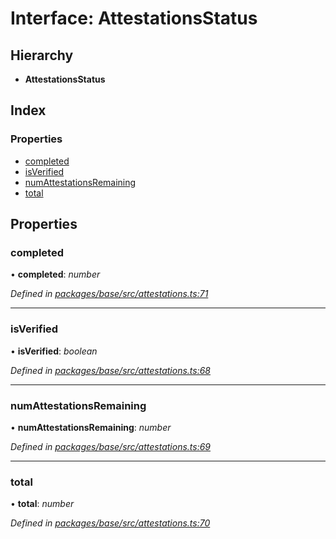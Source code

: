# Interface: AttestationsStatus

## Hierarchy

* **AttestationsStatus**

## Index

### Properties

* [completed](_base_src_attestations_.attestationsstatus.md#completed)
* [isVerified](_base_src_attestations_.attestationsstatus.md#isverified)
* [numAttestationsRemaining](_base_src_attestations_.attestationsstatus.md#numattestationsremaining)
* [total](_base_src_attestations_.attestationsstatus.md#total)

## Properties

###  completed

• **completed**: *number*

*Defined in [packages/base/src/attestations.ts:71](https://github.com/celo-org/celo-monorepo/blob/master/packages/base/src/attestations.ts#L71)*

___

###  isVerified

• **isVerified**: *boolean*

*Defined in [packages/base/src/attestations.ts:68](https://github.com/celo-org/celo-monorepo/blob/master/packages/base/src/attestations.ts#L68)*

___

###  numAttestationsRemaining

• **numAttestationsRemaining**: *number*

*Defined in [packages/base/src/attestations.ts:69](https://github.com/celo-org/celo-monorepo/blob/master/packages/base/src/attestations.ts#L69)*

___

###  total

• **total**: *number*

*Defined in [packages/base/src/attestations.ts:70](https://github.com/celo-org/celo-monorepo/blob/master/packages/base/src/attestations.ts#L70)*
